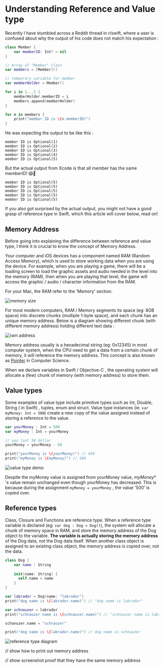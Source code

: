 # Understanding Reference and Value type



Recently I have stumbled across a Reddit thread in r/swift, where a user is confused about why the output of his code does not match his expectation : 

```swift
class Member {
    var memberID: Int? = nil
}

// Array of "Member" class
var members = [Member]()

// temporary variable for member
var memberHolder = Member()

for i in 1...5 {
    memberHolder.memberID = i
    members.append(memberHolder)
}

for m in members {
    print("member ID is \(m.memberID)")
}
```



He was expecting the output to be like this :

```
member ID is Optional(1)
member ID is Optional(2)
member ID is Optional(3)
member ID is Optional(4)
member ID is Optional(5)
```



But the actual output from Xcode is that all member has the same memberID! 😱🤔

```
member ID is Optional(5)
member ID is Optional(5)
member ID is Optional(5)
member ID is Optional(5)
member ID is Optional(5)
```



If you also got surprised by the actual output, you might not have a good grasp of reference type in Swift, which this article will cover below, read on!



## Memory Address

Before going into explaining the difference between reference and value type, I think it is crucial to know the concept of Memory Address.



Your computer and iOS devices has a component named RAM (Random Access Memory), which is used to store working data when you are using the device. For example, when you are playing a game, there will be a loading screen to load the graphic assets and audio needed in the level into the memory (RAM), then when you are playing that level, the game will access the graphic / audio / character information from the RAM.



For your Mac, the RAM refer to the 'Memory' section.

![memory size](https://iosimage.s3.amazonaws.com/2019/61-reference-value-type/memorySize.png)



For most modern computers, RAM / Memory segments its space (eg: 8GB space) into discrete chunks (multiple 1-byte space), and each chunk has an unique memory address. Below is a diagram showing different chunk (with different memory address) holding different text data : 

![ram address](https://iosimage.s3.amazonaws.com/2019/61-reference-value-type/ramaddress.png)



Memory address usually is a hexadecimal string (eg: 0x12345) in most computer system, when the CPU need to get a data from a certain chunk of memory, it will reference the memory address. This concept is also known as [Pointer](https://en.wikipedia.org/wiki/Pointer_(computer_programming)) in Computer Science.



When we declare variables in Swift / Objective-C , the operating system will allocate a (few) chunk of memory (with memory address) to store them.



## Value types

Some examples of value type include primitive types such as Int, Double, String ( in Swift) , tuples, enum and struct. Value type instances (ie. `var myMoney: Int = 500`) create a new copy of the value assigned instead of storing a reference to the value.



```swift
var yourMoney : Int = 500
var myMoney : Int = yourMoney

// you lost 50 dollar
yourMoney = yourMoney - 50

print("yourMoney is \(yourMoney)") // 450
print("myMoney is \(myMoney)") // 500
```



![value type demo](https://iosimage.s3.amazonaws.com/2019/61-reference-value-type/valueTypeDemo.png)



Despite the myMoney value is assigned from yourMoney value, *myMoney** 's value remain unchanged even though yourMoney has decreased. This is because during the assignment `myMoney = yourMoney` , the value '500' is copied over.



## Reference types

Class, Closure and Functions are reference type. When a reference type variable is declared (eg: `var dog : Dog = Dog()`), the system will allocate a chunk of memory space in RAM, and store the memory address of the Dog object to the variable. **The variable is actually storing the memory address** of the Dog data, not the Dog data itself. When another class object is assigned to an existing class object, the memory address is copied over, not the data.



```swift
class Dog {
    var name : String
  
    init(name: String) {
      self.name = name
    }
}

var labrador = Dog(name: "labrador")
print("dog name is \(labrador.name)") // "dog name is labrador"

var schnauzer = labrador
print("schnauzer name is \(schnauzer.name)") // "schnauzer name is labrador"

schanuzer.name = "schnauzer"

print("dog name is \(labrador.name)") // dog name is schnauzer
```



![reference type diagram](https://iosimage.s3.amazonaws.com/2019/61-reference-value-type/reference.png)



// show how to print out memory address

// show screenshot proof that they have the same memory address







